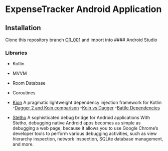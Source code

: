 # ExpenseTracker Android Application

## Installation
Clone this repository branch [CR_001](https://github.com/lakmalz/ExpenseTracker/tree/CR_001) and import into #### Android Studio

### Libraries
- Kotlin
- MVVM
- Room Database
- Coroutines

- [Kion](https://insert-koin.io/) A pragmatic lightweight dependency injection framework for Kotlin
  -[Dagger 2 and Koin comparison](https://medium.com/mobile-app-development-publication/dagger-2-and-koin-comparison-4223dae9725d)
  -[Koin vs Dagger](https://blog.usejournal.com/android-koin-with-mvvm-and-retrofit-e040e4e15f9d)
  -[Battle Dependencies](https://medium.com/@lukmagayoarizky/battle-between-dagger-and-koin-in-android-development-9988893ca6c)

- [Stetho](http://facebook.github.io/stetho/) A sophisticated debug bridge for Android applications
  With Stetho, debugging native Android apps becomes as simple as debugging a web page,
  because it allows you to use Google Chrome’s developer tools to perform various debugging activities,
  such as view hierarchy inspection, network inspection, SQLite database management, and more.




